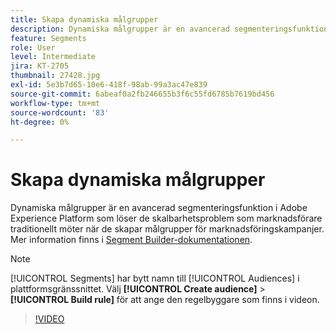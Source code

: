 ```yaml
---
title: Skapa dynamiska målgrupper
description: Dynamiska målgrupper är en avancerad segmenteringsfunktion i Adobe Experience Platform som löser de skalbarhetsproblem som marknadsförare traditionellt möter när de skapar målgrupper för marknadsföringskampanjer.
feature: Segments
role: User
level: Intermediate
jira: KT-2705
thumbnail: 27428.jpg
exl-id: 5e3b7d65-10e6-418f-98ab-99a3ac47e839
source-git-commit: 6abeaf0a2fb246655b3f6c55fd6785b7619bd456
workflow-type: tm+mt
source-wordcount: '83'
ht-degree: 0%

---
```


# Skapa dynamiska målgrupper

Dynamiska målgrupper är en avancerad segmenteringsfunktion i Adobe Experience Platform som löser de skalbarhetsproblem som marknadsförare traditionellt möter när de skapar målgrupper för marknadsföringskampanjer. Mer information finns i [Segment Builder-dokumentationen](https://experienceleague.adobe.com/docs/experience-platform/segmentation/ui/segment-builder.html?lang=sv-SE).

>[!NOTE]
>
> [!UICONTROL Segments] har bytt namn till [!UICONTROL Audiences] i plattformsgränssnittet. Välj **[!UICONTROL Create audience]** > **[!UICONTROL Build rule]** för att ange den regelbyggare som finns i videon.

>[!VIDEO](https://video.tv.adobe.com/v/27428?learn=on&enablevpops)

